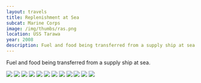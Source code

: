 ```yaml
--- 
layout: travels
title: Replenishment at Sea
subcat: Marine Corps
image: /img/thumbs/ras.png
location: USS Tarawa
year: 2008
description: Fuel and food being transferred from a supply ship at sea
---
```


Fuel and food being transferred from a supply ship at sea. 

 <img src="https://lh3.googleusercontent.com/-dC7jODrdDxs/T1W3Os8LFXI/AAAAAAAABKI/5T-tc4XFmH0/w595-h446-no/dscf0215.jpg">

 <img src="https://lh3.googleusercontent.com/--4eF8kDvdPg/T1W3O1TqsUI/AAAAAAAABKg/uZGKvKopIQM/w595-h446-no/dscf0246.jpg">

 <img src="https://lh5.googleusercontent.com/-UQcf4Pkpl04/T1W3PK4_B7I/AAAAAAAABKY/3yBwI1ohXE0/w595-h446-no/dscf0244.jpg">

 <img src="https://lh3.googleusercontent.com/-vmdoDnAtMQM/T1W3PYlsGoI/AAAAAAAABKo/hV6QlzHtKcQ/w595-h446-no/dscf0248.jpg">

 <img src="https://lh5.googleusercontent.com/-xdjhAnfKa6o/T1W3PqnNHDI/AAAAAAAABK0/m0luTSQ4qg0/w391-h521-no/dscf0256.jpg">

 <img src="https://lh5.googleusercontent.com/-cPh3SGWMVwI/T1W3QRuajmI/AAAAAAAABLA/fLgDdwpv6q8/w391-h521-no/dscf0865.jpg">

 <img src="https://lh4.googleusercontent.com/--4Afn0y-4p8/T1W3QhVcPvI/AAAAAAAABK8/LWlPw0k4T0E/w391-h521-no/dscf0870.jpg">

 <img src="https://lh5.googleusercontent.com/-qR8QSyoyKQo/T1W3QvBpEEI/AAAAAAAABLU/IDh-98ZH_l8/w391-h521-no/dscf0872.jpg">

 <img src="https://lh4.googleusercontent.com/-k7AdwJ-D9FQ/T1W3Q07LtVI/AAAAAAAABLg/2CHf3vliKL0/w595-h446-no/dscf0875.jpg">

 <img src="https://lh3.googleusercontent.com/-hK5pbajicWA/T1W3Q3yCt2I/AAAAAAAABLQ/HWRvuhT4JUU/w595-h446-no/dscf0876.jpg">

 <img src="https://lh3.googleusercontent.com/-SpWZk9oadSU/T1W3RqjLmCI/AAAAAAAABLk/DtQZYY6-COc/w595-h446-no/dscf0880.jpg">

 <img src="https://lh6.googleusercontent.com/-xwqmpR08DyM/T1W3RlHikiI/AAAAAAAABLs/ozIAK4kurII/w391-h521-no/dscf0878.jpg">

